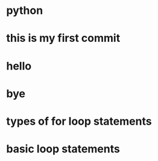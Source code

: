 # python
# this is my first commit  
# hello 
# bye
# types of for loop statements
# basic loop statements



 
